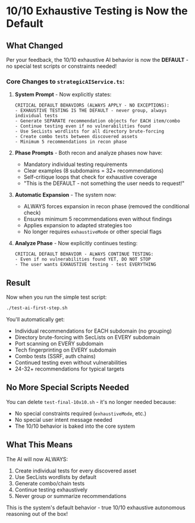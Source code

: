# 10/10 Exhaustive Testing is Now the Default

## What Changed

Per your feedback, the 10/10 exhaustive AI behavior is now the **DEFAULT** - no special test scripts or constraints needed!

### Core Changes to `strategicAIService.ts`:

1. **System Prompt** - Now explicitly states:
   ```
   CRITICAL DEFAULT BEHAVIORS (ALWAYS APPLY - NO EXCEPTIONS): 
   - EXHAUSTIVE TESTING IS THE DEFAULT - never group, always individual tests
   - Generate SEPARATE recommendation objects for EACH item/combo
   - Continue testing even if no vulnerabilities found
   - Use SecLists wordlists for all directory brute-forcing
   - Create combo tests between discovered assets
   - Minimum 5 recommendations in recon phase
   ```

2. **Phase Prompts** - Both recon and analyze phases now have:
   - Mandatory individual testing requirements
   - Clear examples (8 subdomains = 32+ recommendations)
   - Self-critique loops that check for exhaustive coverage
   - "This is the DEFAULT - not something the user needs to request!"

3. **Automatic Expansion** - The system now:
   - ALWAYS forces expansion in recon phase (removed the conditional check)
   - Ensures minimum 5 recommendations even without findings
   - Applies expansion to adapted strategies too
   - No longer requires `exhaustiveMode` or other special flags

4. **Analyze Phase** - Now explicitly continues testing:
   ```
   CRITICAL DEFAULT BEHAVIOR - ALWAYS CONTINUE TESTING:
   - Even if no vulnerabilities found YET, DO NOT STOP
   - The user wants EXHAUSTIVE testing - test EVERYTHING
   ```

## Result

Now when you run the simple test script:

```bash
./test-ai-first-step.sh
```

You'll automatically get:
- Individual recommendations for EACH subdomain (no grouping)
- Directory brute-forcing with SecLists on EVERY subdomain
- Port scanning on EVERY subdomain
- Tech fingerprinting on EVERY subdomain
- Combo tests (SSRF, auth chains)
- Continued testing even without vulnerabilities
- 24-32+ recommendations for typical targets

## No More Special Scripts Needed

You can delete `test-final-10x10.sh` - it's no longer needed because:
- No special constraints required (`exhaustiveMode`, etc.)
- No special user intent message needed
- The 10/10 behavior is baked into the core system

## What This Means

The AI will now ALWAYS:
1. Create individual tests for every discovered asset
2. Use SecLists wordlists by default
3. Generate combo/chain tests
4. Continue testing exhaustively
5. Never group or summarize recommendations

This is the system's default behavior - true 10/10 exhaustive autonomous reasoning out of the box!